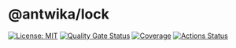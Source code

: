 # @antwika/lock

[![License: MIT](https://img.shields.io/badge/License-MIT-yellow.svg)](https://opensource.org/licenses/MIT)
[![Quality Gate Status](https://sonarcloud.io/api/project_badges/measure?project=antwika_lock&metric=alert_status)](https://sonarcloud.io/summary/new_code?id=antwika_lock)
[![Coverage](https://sonarcloud.io/api/project_badges/measure?project=antwika_lock&metric=coverage)](https://sonarcloud.io/summary/new_code?id=antwika_lock)
[![Actions Status](https://github.com/antwika/lock/workflows/CI/badge.svg)](https://github.com/antwika/lock/actions/workflows/ci.yml)
